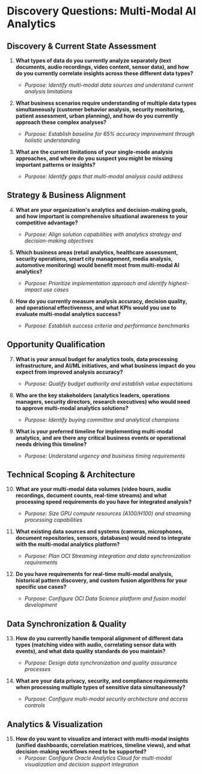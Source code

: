 # Discovery Questions: Multi-Modal AI Analytics

## Discovery & Current State Assessment

1. **What types of data do you currently analyze separately (text documents, audio recordings, video content, sensor data), and how do you currently correlate insights across these different data types?**
   - *Purpose: Identify multi-modal data sources and understand current analysis limitations*

2. **What business scenarios require understanding of multiple data types simultaneously (customer behavior analysis, security monitoring, patient assessment, urban planning), and how do you currently approach these complex analyses?**
   - *Purpose: Establish baseline for 65% accuracy improvement through holistic understanding*

3. **What are the current limitations of your single-mode analysis approaches, and where do you suspect you might be missing important patterns or insights?**
   - *Purpose: Identify gaps that multi-modal analysis could address*

## Strategy & Business Alignment

4. **What are your organization's analytics and decision-making goals, and how important is comprehensive situational awareness to your competitive advantage?**
   - *Purpose: Align solution capabilities with analytics strategy and decision-making objectives*

5. **Which business areas (retail analytics, healthcare assessment, security operations, smart city management, media analysis, automotive monitoring) would benefit most from multi-modal AI analytics?**
   - *Purpose: Prioritize implementation approach and identify highest-impact use cases*

6. **How do you currently measure analysis accuracy, decision quality, and operational effectiveness, and what KPIs would you use to evaluate multi-modal analytics success?**
   - *Purpose: Establish success criteria and performance benchmarks*

## Opportunity Qualification

7. **What is your annual budget for analytics tools, data processing infrastructure, and AI/ML initiatives, and what business impact do you expect from improved analysis accuracy?**
   - *Purpose: Qualify budget authority and establish value expectations*

8. **Who are the key stakeholders (analytics leaders, operations managers, security directors, research executives) who would need to approve multi-modal analytics solutions?**
   - *Purpose: Identify buying committee and analytical champions*

9. **What is your preferred timeline for implementing multi-modal analytics, and are there any critical business events or operational needs driving this timeline?**
   - *Purpose: Understand urgency and business timing requirements*

## Technical Scoping & Architecture

10. **What are your multi-modal data volumes (video hours, audio recordings, document counts, real-time streams) and what processing speed requirements do you have for integrated analysis?**
    - *Purpose: Size GPU compute resources (A100/H100) and streaming processing capabilities*

11. **What existing data sources and systems (cameras, microphones, document repositories, sensors, databases) would need to integrate with the multi-modal analytics platform?**
    - *Purpose: Plan OCI Streaming integration and data synchronization requirements*

12. **Do you have requirements for real-time multi-modal analysis, historical pattern discovery, and custom fusion algorithms for your specific use cases?**
    - *Purpose: Configure OCI Data Science platform and fusion model development*

## Data Synchronization & Quality

13. **How do you currently handle temporal alignment of different data types (matching video with audio, correlating sensor data with events), and what data quality standards do you maintain?**
    - *Purpose: Design data synchronization and quality assurance processes*

14. **What are your data privacy, security, and compliance requirements when processing multiple types of sensitive data simultaneously?**
    - *Purpose: Configure multi-modal security architecture and access controls*

## Analytics & Visualization

15. **How do you want to visualize and interact with multi-modal insights (unified dashboards, correlation matrices, timeline views), and what decision-making workflows need to be supported?**
    - *Purpose: Configure Oracle Analytics Cloud for multi-modal visualization and decision support integration*